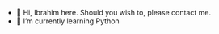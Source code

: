 - 👋 Hi, Ibrahim here. Should you wish to, please contact me.
- 🌱 I’m currently learning Python

<!---
Ibrahim-Hashlamon/Ibrahim-Hashlamon is a ✨ special ✨ repository because its `README.md` (this file) appears on your GitHub profile.
You can click the Preview link to take a look at your changes.
--->
